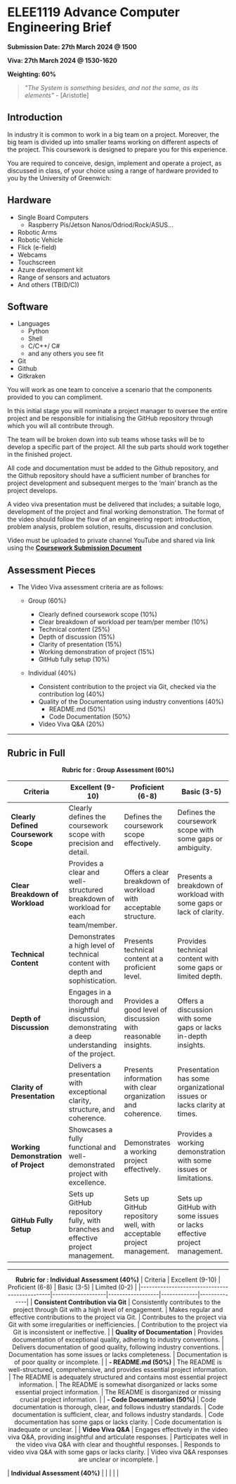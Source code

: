 # ELEE1119 Advance Computer Engineering Brief

**Submission Date: 27th March 2024 @ 1500**

**Viva: 27th March 2024 @ 1530-1620**

**Weighting: 60%**

> *"The System is something besides, and not the same, as its elements"* -  [Aristotle]

## Introduction 

In industry it is common to work in a big team on a project. Moreover, the big team is divided up into smaller teams working on different aspects of the project. This coursework is designed to prepare you for this experience.   

You are required to conceive, design, implement and operate a project, as discussed in class, of your choice using a range of hardware provided to you by the University of Greenwich: 

## Hardware 

- Single Board Computers 
  - Raspberry Pis/Jetson Nanos/Odriod/Rock/ASUS... 
- Robotic Arms 
- Robotic Vehicle  
- Flick (e-field) 
- Webcams 
- Touchscreen 
- Azure development kit
- Range of sensors and actuators  
- And others (TB(D/C))

## Software

- Languages 
  - Python 
  - Shell 
  - C/C++/ C#
  - and any others you see fit 
- Git 
- Github 
- Gitkraken 


You will work as one team to conceive a scenario that the components provided to you can compliment.   

In this initial stage you will nominate a project manager to oversee the entire project and be responsible for initialising the GitHub repository through which you will all contribute through. 

The team will be broken down into sub teams whose tasks will be to develop a specific part of the project. All the sub parts should work together in the finished project.  

All code and documentation must be added to the Github repository, and the Github repository should have a sufficient number of branches for project development and subsequent merges to the ‘main’ branch as the project develops. 

A video viva presentation must be delivered that includes; a suitable logo, development of the project and final working demonstration. The format of the video should follow the flow of an engineering report: introduction, problem analysis, problem solution, results, discussion and conclusion.  

Video must be uploaded to private channel YouTube and shared via link using the **[Coursework Submission Document](https://moodlecurrent.gre.ac.uk/mod/resource/view.php?id=2526729)**

## Assessment Pieces

- The Video Viva assessment criteria are as follows: 
  - Group (60%)
    - Clearly defined coursework scope (10%) 
    - Clear breakdown of workload per team/per member (10%) 
    - Technical content (25%) 
    - Depth of discussion (15%) 
    - Clarity of presentation (15%) 
    - Working demonstration of project (15%)
    - GitHub fully setup (10%) 
  
  - Individual (40%)
    - Consistent contribution to the project via Git, checked via the contribution log (40%) 
    - Quality of the Documentation using industry conventions (40%)
      - README.md (50%) 
      - Code Documentation (50%) 
    - Video Viva Q&A (20%) 

------------------------

## Rubric in Full
    
<div align=center>

 **Rubric for : Group Assessment (60%)**

| Criteria                                      | Excellent (9-10) | Proficient (6-8) | Basic (3-5) | Limited (0-2) |
|----------------------------------------------|-------------------|------------------|-------------|--------------|
| **Clearly Defined Coursework Scope**              | Clearly defines the coursework scope with precision and detail. | Defines the coursework scope effectively. | Defines the coursework scope with some gaps or ambiguity. | Fails to define the coursework scope adequately. |
| **Clear Breakdown of Workload**                   | Provides a clear and well-structured breakdown of workload for each team/member. | Offers a clear breakdown of workload with acceptable structure. | Presents a breakdown of workload with some gaps or lack of clarity. | Fails to provide a clear breakdown of workload. |
| **Technical Content**                             | Demonstrates a high level of technical content with depth and sophistication. | Presents technical content at a proficient level. | Provides technical content with some gaps or limited depth. | Technical content is insufficient or poorly presented. |
| **Depth of Discussion**                           | Engages in a thorough and insightful discussion, demonstrating a deep understanding of the project. | Provides a good level of discussion with reasonable insights. | Offers a discussion with some gaps or lacks in-depth insights. | Discussion is minimal or lacks depth. |
| **Clarity of Presentation**                     | Delivers a presentation with exceptional clarity, structure, and coherence. | Presents information with clear organization and coherence. | Presentation has some organizational issues or lacks clarity at times. | Presentation is disorganized and challenging to follow. |
| **Working Demonstration of Project**              | Showcases a fully functional and well-demonstrated project with excellence. | Demonstrates a working project effectively. | Provides a working demonstration with some issues or limitations. | Fails to provide a satisfactory working demonstration. |
| **GitHub Fully Setup**                            | Sets up GitHub repository fully, with branches and effective project management. | Sets up GitHub repository well, with acceptable project management. | Sets up GitHub with some issues or lacks effective project management. | GitHub setup is inadequate or poorly managed. |
</div>

--------------

<div align=center>

 **Rubric for : Individual Assessment (40%)**
| Criteria                                      | Excellent (9-10) | Proficient (6-8) | Basic (3-5) | Limited (0-2) |
|----------------------------------------------|-------------------|------------------|-------------|--------------|
| **Consistent Contribution via Git**               | Consistently contributes to the project through Git with a high level of engagement. | Makes regular and effective contributions to the project via Git. | Contributes to the project via Git with some irregularities or inefficiencies. | Contribution to the project via Git is inconsistent or ineffective. |
| **Quality of Documentation**                      | Provides documentation of exceptional quality, adhering to industry conventions. | Delivers documentation of good quality, following industry conventions. | Documentation has some issues or lacks completeness. | Documentation is of poor quality or incomplete. |
| **- README.md (50%)**                            | The README is well-structured, comprehensive, and provides essential project information. | The README is adequately structured and contains most essential project information. | The README is somewhat disorganized or lacks some essential project information. | The README is disorganized or missing crucial project information. |
| **- Code Documentation (50%)**                    | Code documentation is thorough, clear, and follows industry standards. | Code documentation is sufficient, clear, and follows industry standards. | Code documentation has some gaps or lacks clarity. | Code documentation is inadequate or unclear. |
| **Video Viva Q&A**                              | Engages effectively in the video viva Q&A, providing insightful and articulate responses. | Participates well in the video viva Q&A with clear and thoughtful responses. | Responds to video viva Q&A with some gaps or lacks clarity. | Video viva Q&A responses are unclear or incomplete. |

</div>



| **Individual Assessment (40%)**              |                   |                  |             |              |

